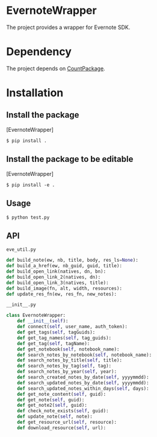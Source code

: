 # EvernoteWrapper
The project provides a wrapper for Evernote SDK.

# Dependency
The project depends on [CountPackage](https://github.com/CountChu/CountPackage).

# Installation
## Install the package
[EvernoteWrapper]

```
$ pip install .
```

## Install the package to be editable
[EvernoteWrapper]
```
$ pip install -e .
```

## Usage
```
$ python test.py
```

## API

`eve_util.py`
``` python
def build_note(ew, nb, title, body, res_ls=None):
def build_a_href(ew, nb_guid, guid, title):
def build_open_link(natives, dn, bn):
def build_open_link_2(natives, dn):
def build_open_link_3(natives, title):
def build_image(fn, alt, width, resources):
def update_res_fn(ew, res_fn, new_notes):
```


`__init__.py`

``` python
class EvernoteWrapper:
	def __init__(self):
	def connect(self, user_name, auth_token):
	def get_tags(self, tagGuids):
	def get_tag_names(self, tag_guids):
	def get_tag(self, tagName):
	def get_notebook(self, notebook_name):	
	def search_notes_by_notebook(self, notebook_name): 	
	def search_notes_by_title(self, title):	
	def search_notes_by_tag(self, tag):
	def search_notes_by_year(self, year):	
	def search_created_notes_by_date(self, yyyymmdd):     
	def search_updated_notes_by_date(self, yyyymmdd):  
	def search_updated_notes_within_days(self, days):
	def get_note_content(self, guid):
	def get_note(self, guid):	
	def get_note2(self, guid):	
	def check_note_exists(self, guid):
	def update_note(self, note):	
	def get_resource_url(self, resource):	
	def download_resource(self, url):
```
